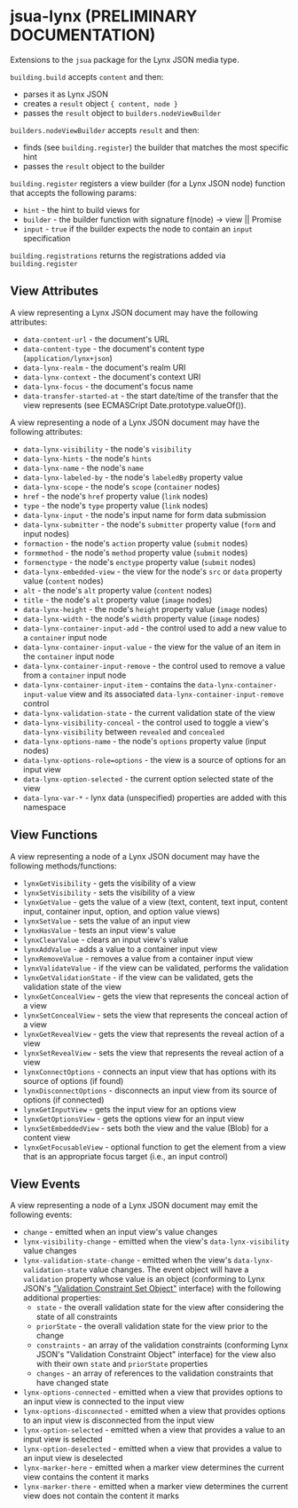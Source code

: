 # jsua-lynx (PRELIMINARY DOCUMENTATION)
Extensions to the `jsua` package for the Lynx JSON media type.

`building.build` accepts `content` and then:
  * parses it as Lynx JSON
  * creates a `result` object `{ content, node }`
  * passes the `result` object to `builders.nodeViewBuilder`

`builders.nodeViewBuilder` accepts `result` and then:
  * finds (see `building.register`) the builder that matches the most specific hint
  * passes the `result` object to the builder

`building.register` registers a view builder (for a Lynx JSON node) function that accepts the following params:
  * `hint` - the hint to build views for
  * `builder` - the builder function with signature f(node) -> view || Promise<view>
  * `input` - `true` if the builder expects the node to contain an `input` specification

`building.registrations` returns the registrations added via `building.register`

## View Attributes

A view representing a Lynx JSON document may have the following attributes:

* `data-content-url` - the document's URL
* `data-content-type` - the document's content type (`application/lynx+json`)
* `data-lynx-realm` - the document's realm URI
* `data-lynx-context` - the document's context URI
* `data-lynx-focus` - the document's focus name
* `data-transfer-started-at` - the start date/time of the transfer that the view represents (see ECMASCript Date.prototype.valueOf()).

A view representing a node of a Lynx JSON document may have the following attributes:

* `data-lynx-visibility` - the node's `visibility`
* `data-lynx-hints` - the node's `hints`
* `data-lynx-name` - the node's `name`
* `data-lynx-labeled-by` - the node's `labeledBy` property value
* `data-lynx-scope` - the node's `scope` (`container` nodes)
* `href` - the node's `href` property value (`link` nodes)
* `type` - the node's `type` property value (`link` nodes)
* `data-lynx-input` - the node's input name for form data submission
* `data-lynx-submitter` - the node's `submitter` property value (`form` and input nodes)
* `formaction` - the node's `action` property value (`submit` nodes)
* `formmethod` - the node's `method` property value (`submit` nodes)
* `formenctype` - the node's `enctype` property value (`submit` nodes)
* `data-lynx-embedded-view` - the view for the node's `src` or `data` property value (`content` nodes)
* `alt` - the node's `alt` property value (`content` nodes)
* `title` - the node's `alt` property value (`image` nodes)
* `data-lynx-height` - the node's `height` property value (`image` nodes)
* `data-lynx-width` - the node's `width` property value (`image` nodes)
* `data-lynx-container-input-add` - the control used to add a new value to a `container` input node
* `data-lynx-container-input-value` - the view for the value of an item in the `container` input node
* `data-lynx-container-input-remove` - the control used to remove a value from a `container` input node
* `data-lynx-container-input-item` - contains the `data-lynx-container-input-value` view and its associated `data-lynx-container-input-remove` control
* `data-lynx-validation-state` - the current validation state of the view
* `data-lynx-visibility-conceal` - the control used to toggle a view's `data-lynx-visibility` between `revealed` and `concealed`
* `data-lynx-options-name` - the node's `options` property value (input nodes)
* `data-lynx-options-role=options` - the view is a source of options for an input view
* `data-lynx-option-selected` - the current option selected state of the view
* `data-lynx-var-*` - lynx data (unspecified) properties are added with this namespace


## View Functions

A view representing a node of a Lynx JSON document may have the following methods/functions:

* `lynxGetVisibility` - gets the visibility of a view
* `lynxSetVisibility` - sets the visibility of a view
* `lynxGetValue` - gets the value of a view (text, content, text input, content input, container input, option, and option value views)
* `lynxSetValue` - sets the value of an input view
* `lynxHasValue` - tests an input view's value
* `lynxClearValue` - clears an input view's value
* `lynxAddValue` - adds a value to a container input view
* `lynxRemoveValue` - removes a value from a container input view
* `lynxValidateValue` - if the view can be validated, performs the validation
* `lynxGetValidationState` - if the view can be validated, gets the validation state of the view
* `lynxGetConcealView` - gets the view that represents the conceal action of a view
* `lynxSetConcealView` - sets the view that represents the conceal action of a view
* `lynxGetRevealView` - gets the view that represents the reveal action of a view
* `lynxSetRevealView` - sets the view that represents the reveal action of a view
* `lynxConnectOptions` - connects an input view that has options with its source of options (if found)
* `lynxDisconnectOptions` - disconnects an input view from its source of options (if connected)
* `lynxGetInputView` - gets the input view for an options view
* `lynxGetOptionsView` - gets the options view for an input view
* `lynxSetEmbeddedView` - sets both the view and the value (Blob) for a content view
* `lynxGetFocusableView` - optional function to get the element from a view that is an appropriate focus target (i.e., an input control)

## View Events

A view representing a node of a Lynx JSON document may emit the following events:

* `change` - emitted when an input view's value changes
* `lynx-visibility-change` - emitted when the view's `data-lynx-visibility` value changes
* `lynx-validation-state-change` - emitted when the view's `data-lynx-validation-state` value changes. The event object will have a `validation` property whose value is an object (conforming to Lynx JSON's ["Validation Constraint Set Object"](http://lynx-json.org/specification/specifications/properties/validation/) interface) with the following additional properties:
  - `state` - the overall validation state for the view after considering the state of all constraints
  - `priorState` - the overall validation state for the view prior to the change
  - `constraints` - an array of the validation constraints (conforming Lynx JSON's "Validation Constraint Object" interface) for the view also with their own `state` and `priorState` properties
  - `changes` - an array of references to the validation constraints that have changed state
* `lynx-options-connected` - emitted when a view that provides options to an input view is connected to the input view
* `lynx-options-disconnected` - emitted when a view that provides options to an input view is disconnected from the input view
* `lynx-option-selected` - emitted when a view that provides a value to an input view is selected
* `lynx-option-deselected` - emitted when a view that provides a value to an input view is deselected
* `lynx-marker-here` - emitted when a marker view determines the current view contains the content it marks
* `lynx-marker-there` - emitted when a marker view determines the current view does not contain the content it marks
